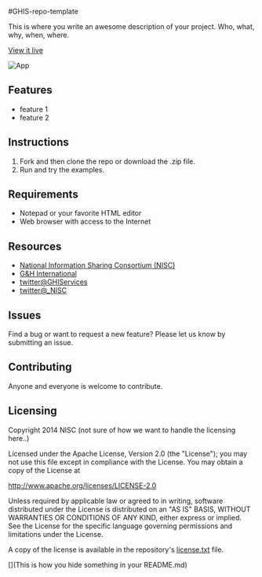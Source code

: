 #GHIS-repo-template

This is where you write an awesome description of your project.  Who, what, why, when, where.

[View it live](http://eendrulat.github.com/GHIS-repo-template/index.html)

![App](https://raw.github.com/eendrulat/GHIS-repo-template/master/app.png)

## Features
* feature 1
* feature 2

## Instructions

1. Fork and then clone the repo or download the .zip file. 
2. Run and try the examples.

## Requirements

* Notepad or your favorite HTML editor
* Web browser with access to the Internet

## Resources

* [National Information Sharing Consortium (NISC)](http://nisconsortium.org)
* [G&H International](http://ghinternational.com/)
* [twitter@GHIServices](http://twitter.com/GHIServices)
* [twitter@_NISC](http://twitter.com/_NISC)

## Issues

Find a bug or want to request a new feature?  Please let us know by submitting an issue.

## Contributing

Anyone and everyone is welcome to contribute. 

## Licensing
Copyright 2014 NISC (not sure of how we want to handle the licensing here..)

Licensed under the Apache License, Version 2.0 (the "License");
you may not use this file except in compliance with the License.
You may obtain a copy of the License at

   http://www.apache.org/licenses/LICENSE-2.0

Unless required by applicable law or agreed to in writing, software
distributed under the License is distributed on an "AS IS" BASIS,
WITHOUT WARRANTIES OR CONDITIONS OF ANY KIND, either express or implied.
See the License for the specific language governing permissions and
limitations under the License.

A copy of the license is available in the repository's [license.txt]( https://raw.github.com/alaframboise/rockstar-repo-template/master/license.txt) file.

[](This is how you hide something in your README.md)
